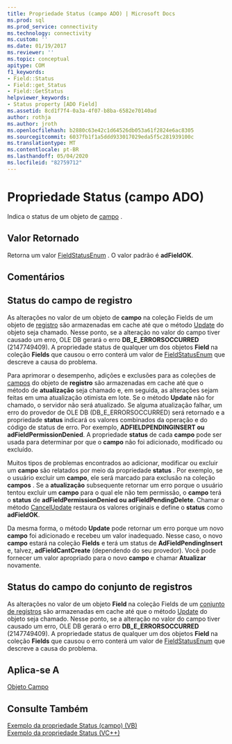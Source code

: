 ```yaml
---
title: Propriedade Status (campo ADO) | Microsoft Docs
ms.prod: sql
ms.prod_service: connectivity
ms.technology: connectivity
ms.custom: ''
ms.date: 01/19/2017
ms.reviewer: ''
ms.topic: conceptual
apitype: COM
f1_keywords:
- Field::Status
- Field::get_Status
- Field::GetStatus
helpviewer_keywords:
- Status property [ADO Field]
ms.assetid: 8cd1f7f4-0a3a-4f07-b8ba-6582e70140ad
author: rothja
ms.author: jroth
ms.openlocfilehash: b2880c63e42c1d64526db053a61f2824e6ac8305
ms.sourcegitcommit: 6037fb1f1a5ddd933017029eda5f5c281939100c
ms.translationtype: MT
ms.contentlocale: pt-BR
ms.lasthandoff: 05/04/2020
ms.locfileid: "82759712"
---
```

# <a name="status-property-ado-field"></a>Propriedade Status (campo ADO)
Indica o status de um objeto de [campo](../../../ado/reference/ado-api/field-object.md) .  
  
## <a name="return-value"></a>Valor Retornado  
 Retorna um valor [FieldStatusEnum](../../../ado/reference/ado-api/fieldstatusenum.md) . O valor padrão é **adFieldOK**.  
  
## <a name="remarks"></a>Comentários  
  
## <a name="record-field-status"></a>Status do campo de registro  
 As alterações no valor de um objeto de **campo** na coleção Fields de um objeto de [registro](../../../ado/reference/ado-api/record-object-ado.md) são armazenadas em cache até que o método [Update](../../../ado/reference/ado-api/update-method.md) do objeto seja chamado. Nesse ponto, se a alteração no valor do campo tiver causado um erro, OLE DB gerará o erro **DB_E_ERRORSOCCURRED** (2147749409). A propriedade status de qualquer um dos objetos **Field** na coleção **Fields** que causou o erro conterá um valor de [FieldStatusEnum](../../../ado/reference/ado-api/fieldstatusenum.md) que descreve a causa do problema.  
  
 Para aprimorar o desempenho, adições e exclusões para as coleções de [campos](../../../ado/reference/ado-api/fields-collection-ado.md) do objeto de **registro** são armazenadas em cache até que o método de **atualização** seja chamado e, em seguida, as alterações sejam feitas em uma atualização otimista em lote. Se o método **Update** não for chamado, o servidor não será atualizado. Se alguma atualização falhar, um erro do provedor de OLE DB (DB_E_ERRORSOCCURRED) será retornado e a propriedade **status** indicará os valores combinados da operação e do código de status de erro. Por exemplo, **ADFIELDPENDINGINSERT ou adFieldPermissionDenied**. A propriedade **status** de cada **campo** pode ser usada para determinar por que o **campo** não foi adicionado, modificado ou excluído.  
  
 Muitos tipos de problemas encontrados ao adicionar, modificar ou excluir um **campo** são relatados por meio da propriedade **status** . Por exemplo, se o usuário excluir um **campo**, ele será marcado para exclusão na coleção **campos** . Se a **atualização** subsequente retornar um erro porque o usuário tentou excluir um **campo** para o qual ele não tem permissão, o **campo** terá o **status** de **adFieldPermissionDenied ou adFieldPendingDelete**. Chamar o método [CancelUpdate](../../../ado/reference/ado-api/cancelupdate-method-ado.md) restaura os valores originais e define o **status** como **adFieldOK**.  
  
 Da mesma forma, o método **Update** pode retornar um erro porque um novo **campo** foi adicionado e recebeu um valor inadequado. Nesse caso, o novo **campo** estará na coleção **Fields** e terá um status de **AdFieldPendingInsert** e, talvez, **adFieldCantCreate** (dependendo do seu provedor). Você pode fornecer um valor apropriado para o novo **campo** e chamar **Atualizar** novamente.  
  
## <a name="recordset-field-status"></a>Status do campo do conjunto de registros  
 As alterações no valor de um objeto **Field** na coleção Fields de um [conjunto de registros](../../../ado/reference/ado-api/recordset-object-ado.md) são armazenadas em cache até que o método [Update](../../../ado/reference/ado-api/update-method.md) do objeto seja chamado. Nesse ponto, se a alteração no valor do campo tiver causado um erro, OLE DB gerará o erro **DB_E_ERRORSOCCURRED** (2147749409). A propriedade status de qualquer um dos objetos **Field** na coleção **Fields** que causou o erro conterá um valor de [FieldStatusEnum](../../../ado/reference/ado-api/fieldstatusenum.md) que descreve a causa do problema.  
  
## <a name="applies-to"></a>Aplica-se A  
 [Objeto Campo](../../../ado/reference/ado-api/field-object.md)  
  
## <a name="see-also"></a>Consulte Também  
 [Exemplo da propriedade Status (campo) (VB)](../../../ado/reference/ado-api/status-property-example-field-vb.md)   
 [Exemplo da propriedade Status (VC++)](../../../ado/reference/ado-api/status-property-example-vc.md)   
